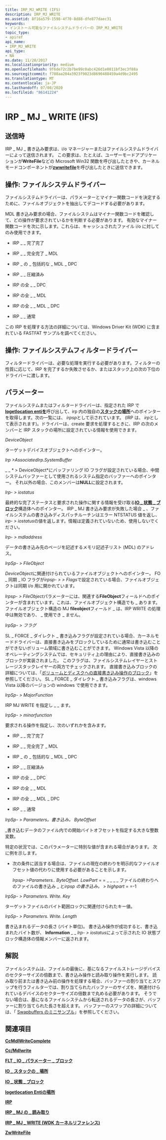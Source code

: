 ```yaml
---
title: IRP_MJ_WRITE (IFS)
description: IRP_MJ_WRITE
ms.assetid: 8f16a579-1598-4f70-8d88-dfe877daec31
keywords:
- インストール可能なファイルシステムドライバーの IRP_MJ_WRITE
topic_type:
- apiref
api_name:
- IRP_MJ_WRITE
api_type:
- NA
ms.date: 11/28/2017
ms.localizationpriority: medium
ms.openlocfilehash: 9f6de72c2b7be99c0abc426d1e0811bf3ec3f88a
ms.sourcegitcommit: f788aa204a3923f9023d8690488459a4d9bc2495
ms.translationtype: MT
ms.contentlocale: ja-JP
ms.lasthandoff: 07/08/2020
ms.locfileid: "86141224"
---
```

# <a name="irp_mj_write-ifs"></a>IRP \_ MJ \_ WRITE (IFS)


## <a name="when-sent"></a>送信時


IRP \_ MJ \_ 書き込み要求は、i/o マネージャーまたはファイルシステムドライバーによって送信されます。 この要求は、たとえば、ユーザーモードアプリケーションが**WriteFile**などの Microsoft Win32 関数を呼び出したときや、カーネルモードコンポーネントが[**zwwritefile**](https://docs.microsoft.com/windows-hardware/drivers/ddi/ntifs/nf-ntifs-ntwritefile)を呼び出したときに送信できます。

## <a name="operation-file-system-drivers"></a>操作: ファイルシステムドライバー


ファイルシステムドライバーは、パラメーターとマイナー関数コードを決定するために、ファイルオブジェクトを抽出してデコードする必要があります。

MDL 書き込み要求の場合、ファイルシステムはマイナー関数コードを確認して、どの操作が要求されているかを判断する必要があります。 有効なマイナー関数コードを次に示します。これらは、キャッシュされたファイル i/o に対してのみ使用できます。

- IRP \_ \_ 完了完了

- IRP \_ \_ 完全完了 \_ MDL

- IRP \_ の \_ 包括的な \_ MDL \_ DPC

- IRP \_ \_ 圧縮済み

- IRP の全 \_ \_ DPC

- IRP の全 \_ \_ MDL

- IRP の全 \_ \_ MDL \_ DPC

- IRP \_ \_ 通常

この IRP を処理する方法の詳細については、Windows Driver Kit (WDK) に含まれている FASTFAT サンプルを調べてください。

## <a name="operation-file-system-filter-drivers"></a>操作: ファイルシステムフィルタードライバー


フィルタードライバーは、必要な処理を実行する必要があります。フィルターの性質に応じて、IRP を完了するか失敗させるか、またはスタック上の次の下位のドライバーに渡します。

## <a name="parameters"></a>パラメーター


ファイルシステムまたはフィルタードライバーは、指定された IRP で[**Iogetlocation entiを**](https://docs.microsoft.com/windows-hardware/drivers/ddi/wdm/nf-wdm-iogetcurrentirpstacklocation)呼び出して、irp 内の独自の[**スタックの場所**](https://docs.microsoft.com/windows-hardware/drivers/ddi/wdm/ns-wdm-_io_stack_location)へのポインターを取得します。次の一覧には、 *irpsp*として示されています。 (IRP は、 *irp*として表示されます)。ドライバーは、create 要求を処理するときに、IRP の次のメンバーと IRP スタックの場所に設定されている情報を使用できます。

<a href="" id="deviceobject"></a>*DeviceObject*  

ターゲットデバイスオブジェクトへのポインター。

<a href="" id="irp--associatedirp-systembuffer"></a>*Irp &gt;AssociatedIrp.SystemBuffer*  

\_ \_ * &gt; DeviceObject*にバッファリング IO フラグが設定されている場合、中間システムバッファーとして使用されるシステム指定のバッファーへのポインター。 それ以外の場合、このメンバーは**NULL**に設定されます。

<a href="" id="irp--iostatus"></a>*Irp- &gt; iostatus*  

最終的な完了ステータスと要求された操作に関する情報を受け取る[**IO \_ 状態 \_ ブロック**](https://docs.microsoft.com/windows-hardware/drivers/ddi/wdm/ns-wdm-_io_status_block)構造体へのポインター。 IRP \_ MJ 書き込み要求が失敗した場合 \_ 、ファイルシステムの書き込みディスパッチルーチンはエラー NTSTATUS 値を返し、 *irp- &gt; iostatus*の値を返します。情報は定義されていないため、使用しないでください。

<a href="" id="irp--mdladdress"></a>*Irp- &gt; mdladdress*  

データの書き込み先のページを記述するメモリ記述子リスト (MDL) のアドレス。

<a href="" id="irpsp--fileobject"></a>*IrpSp- &gt; FileObject*

*DeviceObject*に関連付けられているファイルオブジェクトへのポインター。 FO \_ 同期 \_ IO フラグが*irpsp- &gt; &gt; Flags*で設定されている場合、ファイルオブジェクトは同期 i/o 用に開かれています。

*Irpsp- &gt; FileObject*パラメーターには、関連する**FileObject**フィールドへのポインターが含まれています。これは、ファイルオブジェクト構造でも \_ あります。 ファイルオブジェクト構造の MJ **fileobject**フィールド \_ は、IRP WRITE の処理中は無効であり、 \_ 使用でき \_ ません。

<a href="" id="irpsp--flags"></a>*IrpSp- &gt; フラグ*  

SL \_ FORCE \_ ダイレクト \_ 書き込みフラグが設定されている場合、カーネルモードドライバーは、直接書き込みをブロックしているために通常は書き込むことができないボリューム領域に書き込むことができます。 Windows Vista 以降のオペレーティングシステムでは、セキュリティ上の理由により、直接書き込みのブロックが実装されました。 このフラグは、ファイルシステムレイヤーとストレージスタックレイヤーの両方でチェックされます。 直接書き込みブロックの詳細については、「[ボリュームとディスクへの直接書き込み操作のブロック](https://docs.microsoft.com/windows-hardware/drivers/ddi/index)」を参照してください。 SL \_ FORCE \_ ダイレクト \_ 書き込みフラグは、windows Vista 以降のバージョンの windows で使用できます。

<a href="" id="irpsp--majorfunction"></a>*IrpSp- &gt; MajorFunction*

IRP MJ WRITE を指定し \_ \_ ます。

<a href="" id="irpsp--minorfunction"></a>*IrpSp- &gt; minorfunction*  

要求される操作を指定し、次のいずれかを含みます。

-   IRP \_ \_ 完了完了

-   IRP \_ \_ 完全完了 \_ MDL

-   IRP \_ の \_ 包括的な \_ MDL \_ DPC

-   IRP \_ \_ 圧縮済み

-   IRP の全 \_ \_ DPC

-   IRP の全 \_ \_ MDL

-   IRP の全 \_ \_ MDL \_ DPC

-   IRP \_ \_ 通常

<a href="" id="irpsp--parameters-write-byteoffset"></a>*IrpSp- &gt; Parameters。書き込み。 ByteOffset*  

\_書き込むデータのファイル内での開始バイトオフセットを指定する大きな整数変数。

特定の状況では、このパラメーターに特別な値が含まれる場合があります。 次に例を示します。

-   次の条件に該当する場合は、ファイルの現在の終わりを明示的なファイルオフセット値の代わりに使用する必要があることを示します。

    *Irpsp- &gt;Parameters.. ByteOffset. LowPart* = = \_ \_ \_ \_ ファイルの終わりへのファイルの書き込み \_ と*irpsp の書き込み。 &gt; highpart* = =-1

<a href="" id="irpsp--parameters-write-key"></a>*IrpSp- &gt; Parameters. Write. Key*  

ターゲットファイルのバイト範囲ロックに関連付けられたキー値。

<a href="" id="irpsp--parameters-write-length"></a>*IrpSp- &gt; Parameters. Write. Length*  

書き込まれるデータの長さ (バイト単位)。 書き込み操作が成功すると、書き込まれたバイト数が、 **Information** \_ \_ *Irp- &gt; iostatus*によって示された IO 状態ブロック構造体の情報メンバーに返されます。

<a name="remarks"></a>解説
-------

ファイルシステムは、ファイルの最後に、基になるファイルストレージデバイスのセクターサイズの倍数まで、書き込み操作と読み取り操作を実行します。 読み取り前または書き込み前の操作を処理する場合、バッファーの割り当てとスワップを行うフィルターでは、割り当てられたバッファーのサイズを、関連付けられているデバイスのセクターサイズの倍数まで丸める必要があります。 そうでない場合は、基になるファイルシステムから転送されるデータの長さが、バッファーに割り当てられた長さを超えます。 バッファーのスワップの詳細については、「 [Swapbuffers のミニサンプル](https://go.microsoft.com/fwlink/p/?linkid=256055)」を参照してください。

## <a name="see-also"></a>関連項目


[**CcMdlWriteComplete**](https://msdn.microsoft.com/library/windows/hardware/ff539172)

[**Cc/Mdlwrite**](https://msdn.microsoft.com/library/windows/hardware/ff539181)

[**FLT \_ IO \_ パラメーター \_ ブロック**](https://docs.microsoft.com/windows-hardware/drivers/ddi/fltkernel/ns-fltkernel-_flt_io_parameter_block)

[**IO \_ スタックの \_ 場所**](https://docs.microsoft.com/windows-hardware/drivers/ddi/wdm/ns-wdm-_io_stack_location)

[**IO \_ 状態 \_ ブロック**](https://docs.microsoft.com/windows-hardware/drivers/ddi/wdm/ns-wdm-_io_status_block)

[**Iogetlocation Entiの場所**](https://docs.microsoft.com/windows-hardware/drivers/ddi/wdm/nf-wdm-iogetcurrentirpstacklocation)

[**IRP**](https://docs.microsoft.com/windows-hardware/drivers/ddi/wdm/ns-wdm-_irp)

[**IRP \_ MJ の \_ 読み取り**](irp-mj-read.md)

[**IRP \_ MJ \_ WRITE (WDK カーネルリファレンス)**](https://docs.microsoft.com/windows-hardware/drivers/kernel/irp-mj-write)

[**ZwWriteFile**](https://docs.microsoft.com/windows-hardware/drivers/ddi/ntifs/nf-ntifs-ntwritefile)

 

 






